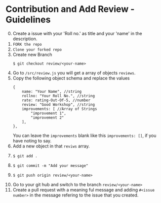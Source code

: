 # Contribution and Add Review - Guidelines

0. Create a issue with your 'Roll no.' as title and your 'name' in the description.
1. `FORK the repo`
2. `Clone your forked repo`
3. Create new Branch
    ```
    $ git checkout review/<your-name>
    ```
4. Go to `/src/review.js` you will get a array of objects `reviews`.
5. Copy the following object schema and replace the values
    ```
    {
        name: "Your Name", //string
        rollno: "Your Roll No.", //string
        rate: rating-Out-Of-5, //number
        review: "Good Workshop", //string
        improvements: [ //Array of Strings
            "improvement 1",
            "improvement 2"
        ],
    },
    ```
    You can leave the `improvements` blank like this `improvements: []`, if you have noting to say.
6. Add a new object in that `reviws` array.
7.  ``` 
    $ git add . 
    ```
8.  ```
    $ git commit -m "Add your message"
    ```
9.  ```
    $ git push origin review/<your-name>
    ```
10. Go to your git hub and switch to the branch `review/<your-name>`
11. Create a pull request with a meaning ful message and adding `#<issue number>`  in the message refering to the issue that you created.